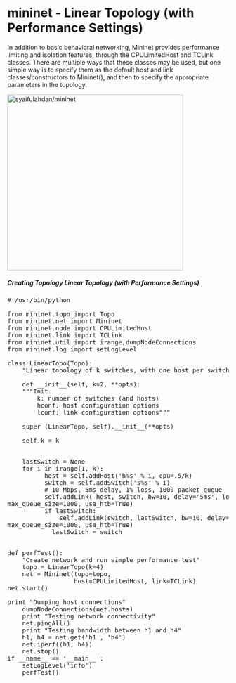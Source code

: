 # mininet - Linear Topology (with Performance Settings)

In addition to basic behavioral networking, Mininet provides performance limiting and isolation
features, through the CPULimitedHost and TCLink classes.
There are multiple ways that these classes may be used, but one simple way is to specify them
as the default host and link classes/constructors to Mininet(), and then to specify the
appropriate parameters in the topology.

<img src="https://github.com/syaifulahdan/mininet/blob/master/image/linier_topology.png" width="400" height="400" align="center" title="syaifulahdan/mininet" />

##### Creating Topology Linear Topology (with Performance Settings)

<pre>
#!/usr/bin/python

from mininet.topo import Topo
from mininet.net import Mininet
from mininet.node import CPULimitedHost
from mininet.link import TCLink
from mininet.util import irange,dumpNodeConnections
from mininet.log import setLogLevel

class LinearTopo(Topo):
    "Linear topology of k switches, with one host per switch."

    def __init__(self, k=2, **opts):
    """Init.
        k: number of switches (and hosts)
        hconf: host configuration options
        lconf: link configuration options"""

    super (LinearTopo, self).__init__(**opts)

    self.k = k


    lastSwitch = None
    for i in irange(1, k):
          host = self.addHost('h%s' % i, cpu=.5/k)
          switch = self.addSwitch('s%s' % i)
          # 10 Mbps, 5ms delay, 1% loss, 1000 packet queue
          self.addLink( host, switch, bw=10, delay='5ms', loss=1,
max_queue_size=1000, use_htb=True)
          if lastSwitch:
              self.addLink(switch, lastSwitch, bw=10, delay='5ms', loss=1,
max_queue_size=1000, use_htb=True)
            lastSwitch = switch


def perfTest():
    "Create network and run simple performance test"
    topo = LinearTopo(k=4)
    net = Mininet(topo=topo,
                  host=CPULimitedHost, link=TCLink)
net.start()

print "Dumping host connections"
    dumpNodeConnections(net.hosts)
    print "Testing network connectivity"
    net.pingAll()
    print "Testing bandwidth between h1 and h4"
    h1, h4 = net.get('h1', 'h4')
    net.iperf((h1, h4))
    net.stop()
if __name__ == '__main__':
    setLogLevel('info')
    perfTest()

</pre>
